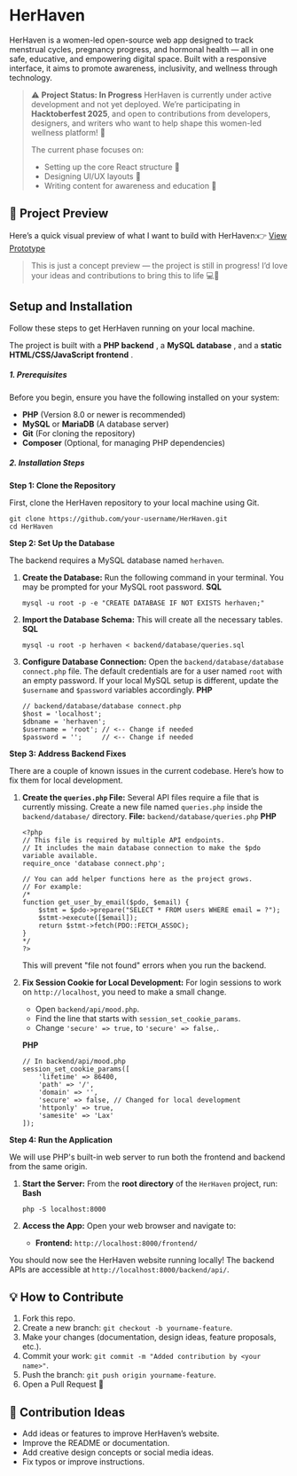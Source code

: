 # HerHaven

HerHaven is a women-led open-source web app designed to track menstrual cycles, pregnancy progress, and hormonal health — all in one safe, educative, and empowering digital space. Built with a responsive interface, it aims to promote awareness, inclusivity, and wellness through technology.

> ⚠️ **Project Status: In Progress**
> HerHaven is currently under active development and not yet deployed.
> We’re participating in **Hacktoberfest 2025**, and open to contributions from developers, designers, and writers who want to help shape this women-led wellness platform! 💜
>
> The current phase focuses on:
>
> - Setting up the core React structure 🧩
> - Designing UI/UX layouts 🎨
> - Writing content for awareness and education 🩷

## 🌼 Project Preview

Here’s a quick visual preview of what I want to build with HerHaven:👉 [View Prototype](https://preview--herhaven-womenapp.lovable.app/)

> This is just a concept preview — the project is still in progress!
> I’d love your ideas and contributions to bring this to life 💻💫

## Setup and Installation

Follow these steps to get HerHaven running on your local machine.

The project is built with a  **PHP backend** , a  **MySQL database** , and a  **static HTML/CSS/JavaScript frontend** .

##### 1. Prerequisites

Before you begin, ensure you have the following installed on your system:

* **PHP** (Version 8.0 or newer is recommended)
* **MySQL** or **MariaDB** (A database server)
* **Git** (For cloning the repository)
* **Composer** (Optional, for managing PHP dependencies)

##### 2. Installation Steps

**Step 1: Clone the Repository**

First, clone the HerHaven repository to your local machine using Git.

```
git clone https://github.com/your-username/HerHaven.git
cd HerHaven
```

**Step 2: Set Up the Database**

The backend requires a MySQL database named `herhaven`.

1. **Create the Database:** Run the following command in your terminal. You may be prompted for your MySQL root password.
   **SQL**

   ```
   mysql -u root -p -e "CREATE DATABASE IF NOT EXISTS herhaven;"
   ```
2. **Import the Database Schema:** This will create all the necessary tables.
   **SQL**

   ```
   mysql -u root -p herhaven < backend/database/queries.sql
   ```
3. **Configure Database Connection:** Open the `backend/database/database connect.php` file. The default credentials are for a user named `root` with an empty password. If your local MySQL setup is different, update the `$username` and `$password` variables accordingly.
   **PHP**

   ```
   // backend/database/database connect.php
   $host = 'localhost';
   $dbname = 'herhaven';
   $username = 'root'; // <-- Change if needed
   $password = '';     // <-- Change if needed
   ```

**Step 3: Address Backend Fixes**

There are a couple of known issues in the current codebase. Here’s how to fix them for local development.

1. **Create the `queries.php` File:** Several API files require a file that is currently missing. Create a new file named `queries.php` inside the `backend/database/` directory.
   **File:** `backend/database/queries.php`
   **PHP**

   ```
   <?php
   // This file is required by multiple API endpoints.
   // It includes the main database connection to make the $pdo variable available.
   require_once 'database connect.php';

   // You can add helper functions here as the project grows.
   // For example:
   /*
   function get_user_by_email($pdo, $email) {
       $stmt = $pdo->prepare("SELECT * FROM users WHERE email = ?");
       $stmt->execute([$email]);
       return $stmt->fetch(PDO::FETCH_ASSOC);
   }
   */
   ?>
   ```

   This will prevent "file not found" errors when you run the backend.
2. **Fix Session Cookie for Local Development:** For login sessions to work on `http://localhost`, you need to make a small change.

   * Open `backend/api/mood.php`.
   * Find the line that starts with `session_set_cookie_params`.
   * Change `'secure' => true,` to `'secure' => false,`.

   **PHP**

   ```
   // In backend/api/mood.php
   session_set_cookie_params([
       'lifetime' => 86400,
       'path' => '/',
       'domain' => '',
       'secure' => false, // Changed for local development
       'httponly' => true,
       'samesite' => 'Lax'
   ]);
   ```

**Step 4: Run the Application**

We will use PHP's built-in web server to run both the frontend and backend from the same origin.

1. **Start the Server:** From the **root directory** of the `HerHaven` project, run:
   **Bash**

   ```
   php -S localhost:8000
   ```
2. **Access the App:** Open your web browser and navigate to:

   * **Frontend:** `http://localhost:8000/frontend/`

You should now see the HerHaven website running locally! The backend APIs are accessible at `http://localhost:8000/backend/api/`.

## 💡 How to Contribute

1. Fork this repo.
2. Create a new branch: `git checkout -b yourname-feature`.
3. Make your changes (documentation, design ideas, feature proposals, etc.).
4. Commit your work: `git commit -m "Added contribution by <your name>"`.
5. Push the branch: `git push origin yourname-feature`.
6. Open a Pull Request 🚀

## 🎯 Contribution Ideas

- Add ideas or features to improve HerHaven’s website.
- Improve the README or documentation.
- Add creative design concepts or social media ideas.
- Fix typos or improve instructions.
